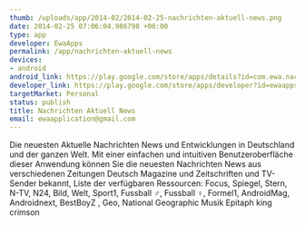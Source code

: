```yaml
--- 
thumb: /uploads/app/2014-02/2014-02-25-nachrichten-aktuell-news.png
date: 2014-02-25 07:06:04.986798 +00:00
type: app
developer: EwaApps
permalink: /app/nachrichten-aktuell-news
devices: 
- android
android_link: https://play.google.com/store/apps/details?id=com.ewa.nachrichten
developer_link: https://play.google.com/store/apps/developer?id=ewaapps
targetMarket: Personal
status: publish
title: Nachrichten Aktuell News
email: ewaapplication@gmail.com
---
```


Die neuesten Aktuelle Nachrichten News und Entwicklungen in Deutschland und der ganzen Welt. Mit einer einfachen und intuitiven Benutzeroberfläche dieser Anwendung können Sie die neuesten Nachrichten News aus verschiedenen Zeitungen Deutsch Magazine und Zeitschriften und TV-Sender bekannt, 
Liste der verfügbaren Ressourcen:
Focus, Spiegel, Stern, N-TV, N24, Bild, Welt, Sport1, Fussball ♂, Fussball ♀, Formel1, AndroidMag, Androidnext, BestBoyZ , Geo, National Geographic Musik Epitaph king crimson
